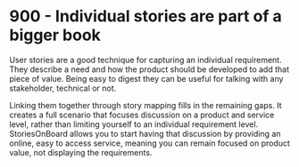 # 900 - Individual stories are part of a bigger book

User stories are a good technique for capturing an individual requirement. They describe a need and how the product should be developed to add that piece of value. Being easy to digest they can be useful for talking with any stakeholder, technical or not.

Linking them together through story mapping fills in the remaining gaps. It creates a full scenario that focuses discussion on a product and service level, rather than limiting yourself to an individual requirement level. StoriesOnBoard allows you to start having that discussion by providing an online, easy to access service, meaning you can remain focused on product value, not displaying the requirements.
